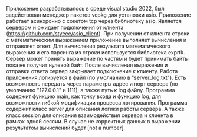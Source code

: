 Приложение разрабатывалось в среде visual studio 2022, был задействован менеджер пакетов vcpkg для установки asio.
Приложение работает асинхронно с сокетом tcp через библиотеку asio.
Является сервером и ожидает подключения от клиента (https://github.com/styeee/asio_client).
При получении от клиента строки с математическим выражением приложение выполняет вычисления и отправляет ответ.
Для вычисления результата математического выражения и его парсинга из строки используется библиотека exprtk.
Сервер может принять выражение по частям и будет принимать байты пока не получит нулевой байт.
После вычисления выражения и отправки ответа сервер закрывает подключение к клиенту.
Работа приложения логируется в файл (по умолчанию в "server_log.txt").
Есть возможность передать через параметры адрес и порт сервера (по умолчанию "127.0.0.1" и 1111), а также путь к log файлу.
Программа содержит функцию main, как точку входа и функцию log, для возможности гибкой модификации процесса логирования.
Программа содержит класс server для описания логики работы сервера.
А также класс session для описания взаимодействия сервера и клиента в рамках одной сессии.
В случае не корректных данных в выражении результатом вычислений будет [not a number].
